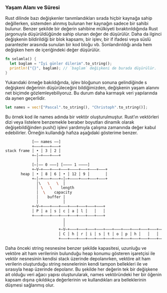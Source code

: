 ### Yaşam Alanı ve Süresi
Rust dilinde bazı değişkenler tanımlandıkları sırada hiçbir kaynağa sahip değillerken, sistemden alınmış bulunan her kaynağın sadece bir sahibi bulunur. Benzer şekilde bir değerin sahibine mülkiyeti bıraktırıldığında Rust jargonuyla düşürüldüğünde sahip olunan değer de düşürülür. Daha da ilginci değişkenin bildirildiği bir blok kapsamı, bir işlev, bir if ifadesi veya süslü parantezler arasında sunulan bir kod bloğu vb. Sonlandırıldığı anda hem değişken hem de içeriğindeki değer düşürülür.

```Rust
fn selamla() {
  let baglam = "İyi günler dilerim".to_string();
  println!("{}", baglam); // `baglam` değişkeni de burada düşürülür.
}
```

Yukarıdaki örneğe bakıldığında, işlev bloğunun sonuna gelindiğinde s değişkeni değerinin düşürüleceğini bildiğimizden, değişkenin yaşam alanını net biçimde gözlemleyebiliyoruz. Bu durum daha karmaşık veri yapılarında da aynen geçerlidir.

```rust
let names = vec!["Pascal".to_string(), "Christoph".to_string()];
```

Bu örnek kod ile names adında bir vektör oluşturulmuştur. Rust’ın vektörleri dizi veya listelere benzemekle beraber boyutları dinamik olarak değişebildiğinden push() işlevi yardımıyla çalışma zamanında değer kabul edebilirler. Örneğin kullandığı hafıza aşağıdaki gösterime benzer.

```bash
            [–– names ––]
            +–––+–––+–––+
stack frame │ • │ 3 │ 2 │
            +–│–+–––+–––+
              │
            [–│–– 0 –––] [–––– 1 ––––]
            +–V–+–––+–––+–––+––––+–––+–––+–––+
       heap │ • │ 8 │ 6 │ • │ 12 │ 9 │       │
            +–│–+–––+–––+–│–+––––+–––+–––+–––+
              │\   \   \  │
              │ \   \    length
              │  \    capacity
              │    buffer │
              │           │
            +–V–+–––+–––+–––+–––+–––+–––+–––+
            │ P │ a │ s │ c │ a │ l │   │   │
            +–––+–––+–––+–––+–––+–––+–––+–––+
                          │
                          │
                        +–V–+–––+–––+–––+–––+–––+–––+–––+–––+–––+–––+–––+
                        │ C │ h │ r │ i │ s │ t │ o │ p │ h │   │   │   │
                        +–––+–––+–––+–––+–––+–––+–––+–––+–––+–––+–––+–––+
```

Daha önceki string nesnesine benzer şekilde kapasitesi, uzunluğu ve vektöre ait ham verilerinin bulunduğu heap konumu gösteren işaretçisi ile vektör nesnesinin kendisi stack üzerinde depolanırken, vektöre ait ham verilerin oluşturduğu string nesnelerinin kendi tampon bellekleri ile ve sırasıyla heap üzerinde depolanır. Bu şekilde her değerin tek bir değişkene ait olduğu veri ağacı yapısı oluşturularak, names vektöründeki her bir öğenin kapsam dışına çıkıldıkça değerlerinin ve kullandıkları ara belleklerinin düşmesi sağlanmış olur.
